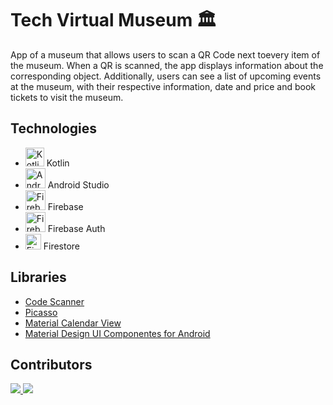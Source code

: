 # Tech Virtual Museum  :classical_building:

App of a museum that allows users to scan a QR Code next toevery item of the museum. When a QR is scanned, the app displays information about the corresponding object.
Additionally, users can see a list of upcoming events at the museum, with their respective information, date and price and book tickets to visit the museum.

## Technologies
* <img src="https://logo-download.com/wp-content/data/images/svg/Kotlin-logo.svg" alt="Kotlin" width="30"/> Kotlin
* <img src="https://cdn.worldvectorlogo.com/logos/android-studio-1.svg" alt="AndroidStudio" width="32"/> Android Studio
* <img src="https://miro.medium.com/max/400/1*JktK87FL_sqDDnuxHxe6Fw.png" alt="Firebase" width="32"/> Firebase
* <img src="https://s3.amazonaws.com/cdn.hotglue.xyz/images/logos/firebase-auth.png" alt="Firebase Auth" width="32"/> Firebase Auth
* <img src="https://miro.medium.com/max/304/1*BXaq7UZ-QoMH0vF0Znjy0A.jpeg" alt="Firestore" width="25"/> Firestore


## Libraries
* <a href="https://github.com/yuriy-budiyev/code-scanner"> Code Scanner </a>
* <a href="https://square.github.io/picasso/"> Picasso </a>
* <a href="https://github.com/prolificinteractive/material-calendarview"> Material Calendar View </a>
* <a href="https://github.com/material-components/material-components-android/tree/master/docs/components"> Material Design UI Componentes for Android </a>


## Contributors
<a href="https://github.com/Tech-Virtual-Museum/iOS-Tech-Virtual-Museum/graphs/contributors">
  <img src="https://contrib.rocks/image?repo=Tech-Virtual-Museum/iOS-Tech-Virtual-Museum" />
</a>
<a href="https://github.com/Tech-Virtual-Museum/Android-Tech-Virtual-Museum/graphs/contributors">
  <img src="https://contrib.rocks/image?repo=Tech-Virtual-Museum/Android-Tech-Virtual-Museum" />
</a>

